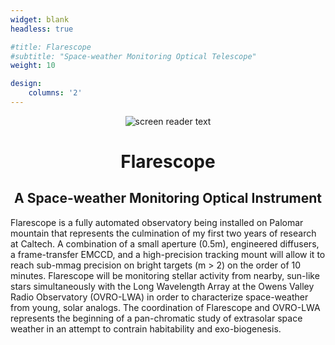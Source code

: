 ```yaml
---
widget: blank
headless: true

#title: Flarescope
#subtitle: "Space-weather Monitoring Optical Telescope"
weight: 10

design:
    columns: '2'
---
```

<center>

![screen reader text](flarescope_logo.png )

# Flarescope
## A Space-weather Monitoring Optical Instrument
</center>

Flarescope is a fully automated observatory being installed on Palomar mountain that represents the culmination of my first two years of research at Caltech. A combination of a small aperture (0.5m), engineered diffusers, a frame-transfer EMCCD, and a high-precision tracking mount will allow it to reach sub-mmag precision on bright targets (m > 2) on the order of 10 minutes. Flarescope will be monitoring stellar activity from nearby, sun-like stars simultaneously with the Long Wavelength Array at the Owens Valley Radio Observatory (OVRO-LWA) in order to characterize space-weather from young, solar analogs. The coordination of Flarescope and OVRO-LWA represents the beginning of a pan-chromatic study of extrasolar space weather in an attempt to contrain habitability and exo-biogenesis.